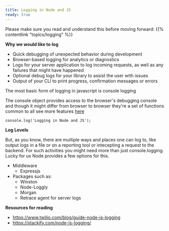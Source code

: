 ```yaml
---
title: Logging in Node and JS
ready: true
---
```


Please make sure you read and understand this before moving forward: {{% contentlink "topics/logging" %}}

**Why we would like to log**

- Quick debugging of unexpected behavior during development
- Browser-based logging for analytics or diagnostics
- Logs for your server application to log incoming requests, as well as any failures that might have happened
- Optional debug logs for your library to assist the user with issues
- Output of your CLI to print progress, confirmation messages or errors

The most basic form of logging in javascript is console logging

The console object provides access to the browser's debugging console and though it might differ from browser to browser they're a set of functions common to all
see more features [here](https://developer.mozilla.org/en-US/docs/Web/API/console)

```
console.log('Logging in Node and JS');
```

**Log Levels**

But, as you know, there are multiple ways and places one can log to, like output logs in a file or on a reporting tool or intecepting a request to the backend. For such activities you might need more than just console.logging.  Lucky for us Node provides a few options for this.

- Middleware
  - Expressjs
- Packages such as:
  - Winston
  - Node-Loggly
  - Morgan
  - Retrace agent for server logs

**Resources for reading**

- https://www.twilio.com/blog/guide-node-js-logging
- https://stackify.com/node-js-logging/
